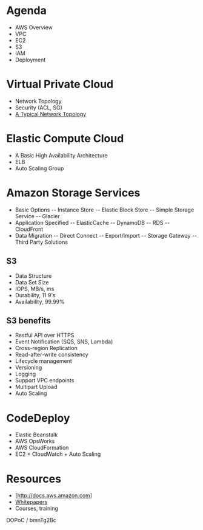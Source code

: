 # Agenda
- AWS Overview
- VPC
- EC2
- S3
- IAM
- Deployment

# Virtual Private Cloud
- Network Topology
- Security (ACL, SG)
- [A Typical Network Topology](https://mswiki.morningstar.com/pages/viewpage.action?pageId=218053414)

# Elastic Compute Cloud
- A Basic High Availability Architecture 
- ELB
- Auto Scaling Group

# Amazon Storage Services
- Basic Options
-- Instance Store
-- Elastic Block Store
-- Simple Storage Service
-- Glacier
- Application Specified
-- ElasticCache
-- DynamoDB
-- RDS
-- CloudFront
- Data Migration
-- Direct Connect
-- Export/Import
-- Storage Gateway
-- Third Party Solutions

## S3
- Data Structure
- Data Set Size
- IOPS, MB/s, ms
- Durability, 11 9's
- Availability, 99.99%

## S3 benefits
- Restful API over HTTPS
- Event Notification (SQS, SNS, Lambda)
- Cross-region Replication
- Read-after-write consistency
- Lifecycle management
- Versioning
- Logging
- Support VPC endpoints
- Multipart Upload
- Auto Scaling

# CodeDeploy
- Elastic Beanstalk
- AWS OpsWorks
- AWS CloudFormation
- EC2 + CloudWatch + Auto Scaling

# Resources
- [http://docs.aws.amazon.com]
- [Whitepapers](https://aws.amazon.com/cn/whitepapers)
- Courses, training


DOPoC / bmnTg2Bc

